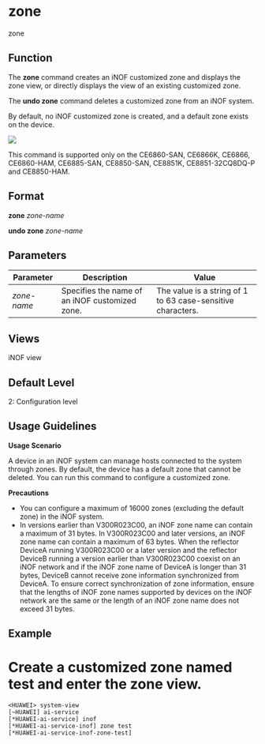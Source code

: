 zone
====

zone

Function
--------



The **zone** command creates an iNOF customized zone and displays the zone view, or directly displays the view of an existing customized zone.

The **undo zone** command deletes a customized zone from an iNOF system.



By default, no iNOF customized zone is created, and a default zone exists on the device.

![](../public_sys-resources/note_3.0-en-us.png) 

This command is supported only on the CE6860-SAN, CE6866K, CE6866, CE6860-HAM, CE6885-SAN, CE8850-SAN, CE8851K, CE8851-32CQ8DQ-P and CE8850-HAM.



Format
------

**zone** *zone-name*

**undo zone** *zone-name*


Parameters
----------

| Parameter | Description | Value |
| --- | --- | --- |
| *zone-name* | Specifies the name of an iNOF customized zone. | The value is a string of 1 to 63 case-sensitive characters. |



Views
-----

iNOF view


Default Level
-------------

2: Configuration level


Usage Guidelines
----------------

**Usage Scenario**

A device in an iNOF system can manage hosts connected to the system through zones. By default, the device has a default zone that cannot be deleted. You can run this command to configure a customized zone.

**Precautions**

* You can configure a maximum of 16000 zones (excluding the default zone) in the iNOF system.
* In versions earlier than V300R023C00, an iNOF zone name can contain a maximum of 31 bytes. In V300R023C00 and later versions, an iNOF zone name can contain a maximum of 63 bytes. When the reflector DeviceA running V300R023C00 or a later version and the reflector DeviceB running a version earlier than V300R023C00 coexist on an iNOF network and if the iNOF zone name of DeviceA is longer than 31 bytes, DeviceB cannot receive zone information synchronized from DeviceA. To ensure correct synchronization of zone information, ensure that the lengths of iNOF zone names supported by devices on the iNOF network are the same or the length of an iNOF zone name does not exceed 31 bytes.

Example
-------

# Create a customized zone named test and enter the zone view.
```
<HUAWEI> system-view
[~HUAWEI] ai-service
[*HUAWEI-ai-service] inof
[*HUAWEI-ai-service-inof] zone test
[*HUAWEI-ai-service-inof-zone-test]

```